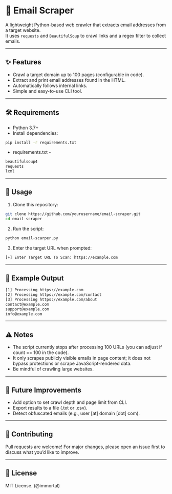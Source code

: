 # 📧 Email Scraper

A lightweight Python-based web crawler that extracts email addresses from a target website.  
It uses `requests` and `BeautifulSoup` to crawl links and a regex filter to collect emails.

---
## ✨ Features
- Crawl a target domain up to 100 pages (configurable in code).
- Extract and print email addresses found in the HTML.
- Automatically follows internal links.
- Simple and easy-to-use CLI tool.
---
## 🛠️ Requirements
- Python 3.7+
- Install dependencies:
```bash
pip install -r requirements.txt
```
- requirements.txt -
```bash 
beautifulsoup4
requests
lxml
```
---
## 🚀 Usage
1. Clone this repository:
```bash
git clone https://github.com/yourusername/email-scraper.git
cd email-scraper
```
2. Run the script:
```bash
python email-scarper.py
```

3. Enter the target URL when prompted:
```bash
[+] Enter Target URL To Scan: https://example.com
```
---
## 📂 Example Output
```bash
[1] Processing https://example.com
[2] Processing https://example.com/contact
[3] Processing https://example.com/about
contact@example.com
support@example.com
info@example.com
```
---
## ⚠️ Notes

- The script currently stops after processing 100 URLs (you can adjust if count == 100 in the code).
- It only scrapes publicly visible emails in page content; it does not bypass protections or scrape JavaScript-rendered data.
- Be mindful of crawling large websites.

---
## 📌 Future Improvements

- Add option to set crawl depth and page limit from CLI.
- Export results to a file (.txt or .csv).
- Detect obfuscated emails (e.g., user [at] domain [dot] com).

---
## 🤝 Contributing
Pull requests are welcome! For major changes, please open an issue first to discuss what you’d like to improve.

---
## 📜 License

MIT License. (@immortal)

